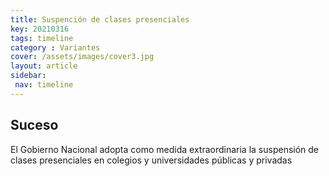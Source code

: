 ```yaml
---
title: Suspención de clases presenciales
key: 20210316
tags: timeline
category : Variantes
cover: /assets/images/cover3.jpg
layout: article
sidebar:
 nav: timeline
---
```


## Suceso

El Gobierno Nacional adopta como medida extraordinaria la suspensión de clases presenciales en colegios y universidades públicas y privadas

